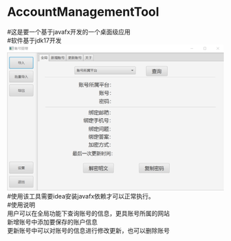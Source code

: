 ﻿# AccountManagementTool
#这是要一个基于javafx开发的一个桌面级应用<br>
#软件基于jdk17开发<br>
![](软件样板.png)<br>
#使用该工具需要idea安装javafx依赖才可以正常执行。<br>
#使用说明<br>
用户可以在全局功能下查询账号的信息，更具账号所属的网站<br>
新增账号中添加要保存的账户信息<br>
更新账号中可以对账号的信息进行修改更新，也可以删除账号
